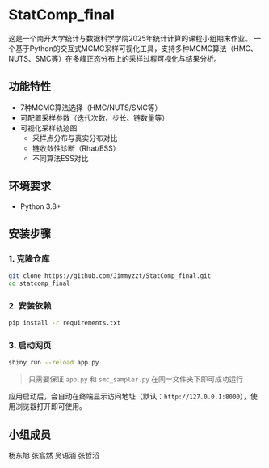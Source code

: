 # StatComp_final
这是一个南开大学统计与数据科学学院2025年统计计算的课程小组期末作业。
一个基于Python的交互式MCMC采样可视化工具，支持多种MCMC算法（HMC、NUTS、SMC等）在多峰正态分布上的采样过程可视化与结果分析。

## 功能特性
- 7种MCMC算法选择（HMC/NUTS/SMC等）
- 可配置采样参数（迭代次数、步长、链数量等）
- 可视化采样轨迹图
  - 采样点分布与真实分布对比
  - 链收敛性诊断（Rhat/ESS）
  - 不同算法ESS对比

## 环境要求
- Python 3.8+

## 安装步骤

### 1. 克隆仓库
```bash
git clone https://github.com/Jimmyzzt/StatComp_final.git
cd statcomp_final
```

### 2. 安装依赖
```bash
pip install -r requirements.txt
```

### 3. 启动网页

```bash
shiny run --reload app.py
```
> 只需要保证 `app.py` 和 `smc_sampler.py` 在同一文件夹下即可成功运行

应用启动后，会自动在终端显示访问地址（默认：`http://127.0.0.1:8000`），使用浏览器打开即可使用。

## 小组成员
杨东旭 张翕然 吴语涵 张哲滔
